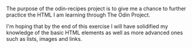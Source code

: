 The purpose of the odin-recipes project is to give me a chance to further practice the HTML I am learning through The Odin Project.

I'm hoping that by the end of this exercise I will have solidified my knowledge of the basic HTML elements as well as more advanced ones such as lists, images and links.